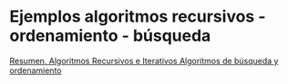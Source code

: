 # Ejemplos algoritmos recursivos - ordenamiento - búsqueda

[Resumen. Algoritmos Recursivos e Iterativos
](https://docs.google.com/document/d/1j17yEMRS7E20go4ABZR-iiOkJ2TTN5C2/preview)
[Algoritmos de búsqueda y ordenamiento](https://docs.google.com/document/d/14o7WbaSmNlh106DBwrUS2XQIkhVofhzP/preview?tab=t.0)
